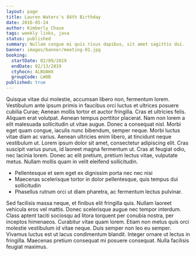 ```yaml
---
layout: page
title: Lauren Waters's 84th Birthday
date: 2016-05-24
author: Kimberly Chase
tags: weekly links, java
status: published
summary: Nullam congue mi quis risus dapibus, sit amet sagittis dui.
banner: images/banner/meeting-01.jpg
booking:
  startDate: 02/09/2019
  endDate: 02/13/2019
  ctyhocn: ALBUAHX
  groupCode: LW8B
published: true
---
```

Quisque vitae dui molestie, accumsan libero non, fermentum lorem. Vestibulum ante ipsum primis in faucibus orci luctus et ultrices posuere cubilia Curae; Aenean mollis tortor et auctor fringilla. Cras et ultricies felis. Aliquam erat volutpat. Aenean tempus porttitor placerat. Nam non lorem a elit malesuada sollicitudin ut vitae augue. Donec a consequat nisl. Morbi eget quam congue, iaculis nunc bibendum, semper neque. Morbi luctus vitae diam ac varius. Aenean ultricies enim libero, at tincidunt neque vestibulum ut. Lorem ipsum dolor sit amet, consectetur adipiscing elit. Cras suscipit varius purus, id laoreet magna fermentum ut. Cras at feugiat odio, nec lacinia lorem. Donec ac elit pretium, pretium lectus vitae, vulputate metus. Nullam mollis quam in velit eleifend sollicitudin.

* Pellentesque et sem eget ex dignissim porta nec nec nisi
* Maecenas scelerisque tortor in dolor pellentesque, quis tempus dui sollicitudin
* Phasellus rutrum orci ut diam pharetra, ac fermentum lectus pulvinar.

Sed facilisis massa neque, et finibus elit fringilla quis. Nullam laoreet vehicula eros vel mattis. Donec scelerisque augue nec tempor interdum. Class aptent taciti sociosqu ad litora torquent per conubia nostra, per inceptos himenaeos. Curabitur vitae quam lorem. Etiam non metus quis orci molestie vestibulum id vitae neque. Duis semper non leo eu semper. Vivamus luctus est ut lacus condimentum blandit. Integer ornare ut lectus in fringilla. Maecenas pretium consequat mi posuere consequat. Nulla facilisis feugiat maximus.
